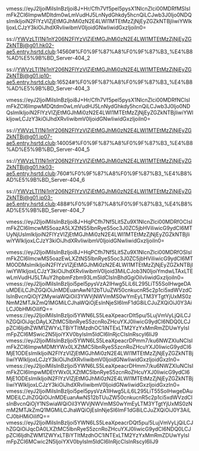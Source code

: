 
vmess://eyJ2IjoiMiIsInBzIjoi8J+Hr/Cfh7Vf5pel5pysX1NlcnZlci00MDRfMSIsImFkZCI6ImpwMDItdm0wLmVudHJ5LnNydGhkdy5hcnQiLCJwb3J0Ijo0NDQsImlkIjoiN2FlYzVlZjEtMGJhMi0zN2E4LWI1MTEtMzZjNjEyZGZkNTBjIiwiYWlkIjoxLCJzY3kiOiJhdXRvIiwibmV0IjoidGNwIiwidGxzIjoiIn0=

ss://YWVzLTI1Ni1nY206N2FlYzVlZjEtMGJhMi0zN2E4LWI1MTEtMzZjNjEyZGZkNTBj@g01.hk02-ae5.entry.hsrtd.club:14560#%F0%9F%87%A8%F0%9F%87%B3_%E4%B8%AD%E5%9B%BD_Server-404_2

ss://YWVzLTI1Ni1nY206N2FlYzVlZjEtMGJhMi0zN2E4LWI1MTEtMzZjNjEyZGZkNTBj@g01.jp10-ae5.entry.hsrtd.club:16524#%F0%9F%87%A8%F0%9F%87%B3_%E4%B8%AD%E5%9B%BD_Server-404_3

vmess://eyJ2IjoiMiIsInBzIjoi8J+Hr/Cfh7Vf5pel5pysX1NlcnZlci00MDRfNCIsImFkZCI6ImpwMDQtdm0wLmVudHJ5LnNydGhkdy5hcnQiLCJwb3J0Ijo0NDQsImlkIjoiN2FlYzVlZjEtMGJhMi0zN2E4LWI1MTEtMzZjNjEyZGZkNTBjIiwiYWlkIjowLCJzY3kiOiJhdXRvIiwibmV0IjoidGNwIiwidGxzIjoiIn0=

ss://YWVzLTI1Ni1nY206N2FlYzVlZjEtMGJhMi0zN2E4LWI1MTEtMzZjNjEyZGZkNTBj@g01.jp07-ae5.entry.hsrtd.club:14005#%F0%9F%87%A8%F0%9F%87%B3_%E4%B8%AD%E5%9B%BD_Server-404_5

ss://YWVzLTI1Ni1nY206N2FlYzVlZjEtMGJhMi0zN2E4LWI1MTEtMzZjNjEyZGZkNTBj@g01.hk03-ae5.entry.hsrtd.club:760#%F0%9F%87%A8%F0%9F%87%B3_%E4%B8%AD%E5%9B%BD_Server-404_6

ss://YWVzLTI1Ni1nY206N2FlYzVlZjEtMGJhMi0zN2E4LWI1MTEtMzZjNjEyZGZkNTBj@g01.jp03-ae5.entry.hsrtd.club:488#%F0%9F%87%A8%F0%9F%87%B3_%E4%B8%AD%E5%9B%BD_Server-404_7

vmess://eyJ2IjoiMiIsInBzIjoi8J+HqPCfh7Nf5Lit5Zu9X1NlcnZlci00MDRfOCIsImFkZCI6ImcwMS5oazA5LXZtNS5lbnRyeS5oc3J0ZC5jbHViIiwicG9ydCI6MTUyNjUsImlkIjoiN2FlYzVlZjEtMGJhMi0zN2E4LWI1MTEtMzZjNjEyZGZkNTBjIiwiYWlkIjoxLCJzY3kiOiJhdXRvIiwibmV0IjoidGNwIiwidGxzIjoiIn0=

vmess://eyJ2IjoiMiIsInBzIjoi8J+HqPCfh7Nf5Lit5Zu9X1NlcnZlci00MDRfOSIsImFkZCI6ImcwMS5oazEwLXZtNS5lbnRyeS5oc3J0ZC5jbHViIiwicG9ydCI6MTM0ODMsImlkIjoiN2FlYzVlZjEtMGJhMi0zN2E4LWI1MTEtMzZjNjEyZGZkNTBjIiwiYWlkIjoxLCJzY3kiOiJhdXRvIiwibmV0Ijoid3MiLCJob3N0IjoiYmdwLTAxLTEwLmVudHJ5LTAuY2hpbmFzbm93Lm5ldCIsInBhdGgiOiIvIiwidGxzIjoiIn0=
vmess://eyJ2IjoiMiIsInBzIjoi5pel5pysVzA2IHwg5LiL6L295LiT55SoIHwgeDAuMDEiLCJhZGQiOiJnMDEuanAwNi12bTUuZW50cnkucnR5c2p1ci5xdWVzdCIsInBvcnQiOjY2MywiaWQiOiI3YWVjNWVmMS0wYmEyLTM3YTgtYjUxMS0zNmM2MTJkZmQ1MGMiLCJhaWQiOjEsInNjeSI6ImF1dG8iLCJuZXQiOiJ0Y3AiLCJ0bHMiOiIifQ==
vmess://eyJ2IjoiMiIsInBzIjoi5YWN6LS5LeaXpeacrDIt5pu/5LujVmVyLjQiLCJhZGQiOiJqcDAyLXZtMC5lbnRyeS5zcnRoZHcuYXJ0IiwicG9ydCI6NDQ0LCJpZCI6IjdhZWM1ZWYxLTBiYTItMzdhOC1iNTExLTM2YzYxMmRmZDUwYyIsImFpZCI6MSwic2N5IjoiYXV0byIsIm5ldCI6InRjcCIsInRscyI6IiJ9
vmess://eyJ2IjoiMiIsInBzIjoi5YWN6LS5LeaXpeacrDPmm7/ku6NWZXIuNCIsImFkZCI6ImpwMDMtYWx0LXZtMC5lbnRyeS5zcnRoZHcuYXJ0IiwicG9ydCI6MjE1ODEsImlkIjoiN2FlYzVlZjEtMGJhMi0zN2E4LWI1MTEtMzZjNjEyZGZkNTBjIiwiYWlkIjoxLCJzY3kiOiJhdXRvIiwibmV0IjoidGNwIiwidGxzIjoidGxzIn0=
vmess://eyJ2IjoiMiIsInBzIjoi5YWN6LS5LeaXpeacrDHmm7/ku6NWZXIuNCIsImFkZCI6ImpwMDEtYWx0LXZtMC5lbnRyeS5zcnRoZHcuYXJ0IiwicG9ydCI6MjE1ODEsImlkIjoiN2FlYzVlZjEtMGJhMi0zN2E4LWI1MTEtMzZjNjEyZGZkNTBjIiwiYWlkIjoxLCJzY3kiOiJhdXRvIiwibmV0IjoidGNwIiwidGxzIjoidGxzIn0=
vmess://eyJ2IjoiMiIsInBzIjoi5pel5pysVzA1IHwg5LiL6L295LiT55SoIHwgeDAuMDEiLCJhZGQiOiJnMDEuanAwNS12bTUuZW50cnkucnR5c2p1ci5xdWVzdCIsInBvcnQiOjY1NSwiaWQiOiI3YWVjNWVmMS0wYmEyLTM3YTgtYjUxMS0zNmM2MTJkZmQ1MGMiLCJhaWQiOjEsInNjeSI6ImF1dG8iLCJuZXQiOiJ0Y3AiLCJ0bHMiOiIifQ==
vmess://eyJ2IjoiMiIsInBzIjoi5YWN6LS5LeaXpeacrDQt5pu/5LujVmVyLjQiLCJhZGQiOiJqcDA0LXZtMC5lbnRyeS5zcnRoZHcuYXJ0IiwicG9ydCI6NDQ0LCJpZCI6IjdhZWM1ZWYxLTBiYTItMzdhOC1iNTExLTM2YzYxMmRmZDUwYyIsImFpZCI6MCwic2N5IjoiYXV0byIsIm5ldCI6InRjcCIsInRscyI6IiJ9